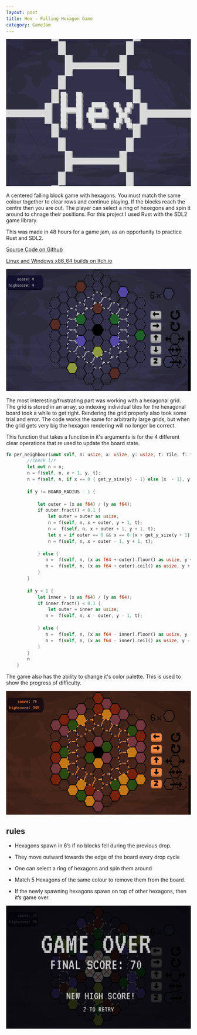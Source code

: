 ```yaml
---
layout: post
title: Hex - Falling Hexagon Game
category: GameJam
---
```


![Hex Titlecard](/assets/img/posts/thumbnails/hex-game.png)

A centered falling block game with hexagons. You must match the same colour together to clear rows and continue playing. If the blocks reach the centre then you are out. The player can select a ring of hexegons and spin it around to chnage their positions. For this project I used Rust with the SDL2 game library. 

This was made in 48 hours for a game jam, as an opportunity to practice Rust and SDL2.

<!-- more -->


[Source Code on Github](https://github.com/NoamZeise/Hex)

[Linux and Windows x86_64 builds on Itch.io](https://noamzeise.itch.io/the-hex)

![Game Screenshot 1](/assets/img/posts/hex-game/ss1.webp)

The most interesting/frustrating part was working with a hexagonal grid. 
The grid is stored in an array, so indexing individual tiles for the hexagonal board 
took a while to get right. Rendering the grid properly also took some trial and error. 
The code works the same for arbitrarily large grids, but when the grid gets very big the
hexagon rendering will no longer be correct.

This function that takes a function in it's arguments
is for the 4 different clear operations that re used to update the board state.

```Rust
fn per_neighbour(&mut self, n: usize, x: usize, y: usize, t: Tile, f: fn(&mut Self, usize, usize, usize, Tile) -> usize) -> usize {
        //check l/r
        let mut n = n;
        n = f(self, n, x + 1, y, t);
        n = f(self, n, if x == 0 { get_y_size(y) - 1} else {x  - 1}, y, t);
        
        if y != BOARD_RADIUS - 1 {
            
            let outer = (x as f64) / (y as f64);
            if outer.fract() < 0.1 {
                let outer = outer as usize;
                n = f(self, n, x + outer, y + 1, t);
                n =  f(self, n, x + outer + 1, y + 1, t);
                let x = if outer == 0 && x == 0 {x + get_y_size(y + 1) } else { x };
                n = f(self, n, x + outer - 1, y + 1, t);

            } else {
               n =  f(self, n, (x as f64 + outer).floor() as usize, y + 1, t);
               n =  f(self, n, (x as f64 + outer).ceil() as usize, y + 1, t);
            }
        }

        if y > 1 {
            let inner = (x as f64) / (y as f64);
            if inner.fract() < 0.1 {
                let outer = inner as usize;
               n =  f(self, n, x - outer, y - 1, t);

            } else {
               n =  f(self, n, (x as f64 - inner).floor() as usize, y - 1, t);
               n =  f(self, n, (x as f64 - inner).ceil() as usize, y - 1, t);
            }
        }
        n
    }
```

The game also has the ability to change it's color palette. This is used to show the 
progress of difficulty.

![Game Screenshot 2](/assets/img/posts/hex-game/ss2.webp)

## rules

- Hexagons spawn in 6’s if no blocks fell during the previous drop.

- They move outward towards the edge of the board every drop cycle

- One can select a ring of hexagons and spin them around

- Match 5 Hexagons of the same colour to remove them from the board.

- If the newly spawning hexagons spawn on top of other hexagons, then it’s game over.


![Game Screenshot 3](/assets/img/posts/hex-game/ss3.webp)
